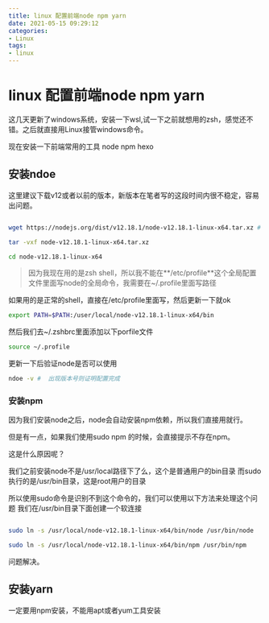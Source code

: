 ```yaml
---
title: linux 配置前端node npm yarn 
date: 2021-05-15 09:29:12
categories:
- Linux
tags:
- linux
---
```


# linux 配置前端node npm yarn

这几天更新了windows系统，安装一下wsl,试一下之前就想用的zsh，感觉还不错。之后就直接用Linux接管windows命令。

现在安装一下前端常用的工具 node npm hexo


## 安装ndoe

这里建议下载v12或者以前的版本，新版本在笔者写的这段时间内很不稳定，容易出问题。


```bash

wget https://nodejs.org/dist/v12.18.1/node-v12.18.1-linux-x64.tar.xz # 我这里下载到了/usr/local路径下

tar -vxf node-v12.18.1-linux-x64.tar.xz

cd node-v12.18.1-linux-x64
```

> 因为我现在用的是zsh shell，所以我不能在**/etc/profile**这个全局配置文件里面写node的全局命令，我需要在~/.profile里面写路径


如果用的是正常的shell，直接在/etc/profile里面写，然后更新一下就ok

```bash
export PATH=$PATH:/user/local/node-v12.18.1-linux-x64/bin
```


然后我们去~/.zshbrc里面添加以下porfile文件

```bash
source ~/.profile
```


更新一下后验证node是否可以使用

```bash
ndoe -v #  出现版本号则证明配置完成
```


### 安装npm


因为我们安装node之后，node会自动安装npm依赖，所以我们直接用就行。

但是有一点，如果我们使用sudo npm 的时候，会直接提示不存在npm。

这是什么原因呢？

我们之前安装node不是/usr/local路径下了么，这个是普通用户的bin目录
而sudo执行的是/usr/bin目录，这是root用户的目录

所以使用sudo命令是识别不到这个命令的，我们可以使用以下方法来处理这个问题
我们在/usr/bin目录下面创建一个软连接


```bash

sudo ln -s /usr/local/node-v12.18.1-linux-x64/bin/node /usr/bin/node

sudo ln -s /usr/local/node-v12.18.1-linux-x64/bin/npm /usr/bin/npm
```

问题解决。


## 安装yarn

一定要用npm安装，不能用apt或者yum工具安装